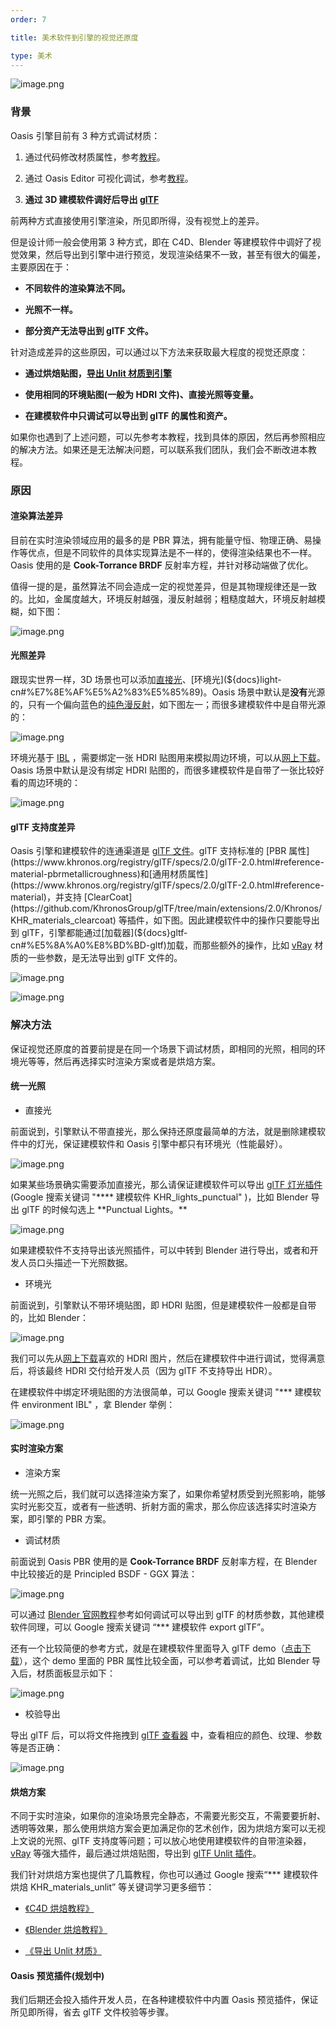 ```yaml
---
order: 7

title: 美术软件到引擎的视觉还原度

type: 美术
---
```


![image.png](https://gw.alipayobjects.com/zos/OasisHub/5dd84590-7c37-4156-bb1a-498207880c75/1635493348596-92184a82-6aaa-4ab8-95e5-2d88762df213.png)

### 背景

Oasis 引擎目前有 3 种方式调试材质：

1. 通过代码修改材质属性，参考[教程](${docs}material-cn)。

2. 通过 Oasis Editor 可视化调试，参考[教程](${docs}editor-material-cn)。

3. **通过 3D 建模软件调好后导出 [glTF](${docs}gltf-cn)**

前两种方式直接使用引擎渲染，所见即所得，没有视觉上的差异。

但是设计师一般会使用第 3 种方式，即在 C4D、Blender 等建模软件中调好了视觉效果，然后导出到引擎中进行预览，发现渲染结果不一致，甚至有很大的偏差，主要原因在于：

- **不同软件的渲染算法不同。**

- **光照不一样。**

- **部分资产无法导出到 glTF 文件。**

针对造成差异的这些原因，可以通过以下方法来获取最大程度的视觉还原度：

- **通过烘焙贴图，[导出 Unlit 材质到引擎](${docs}artist-unlit-cn)**

- **使用相同的环境贴图(一般为 HDRI 文件)、直接光照等变量。**

- **在建模软件中只调试可以导出到 glTF 的属性和资产。**

如果你也遇到了上述问题，可以先参考本教程，找到具体的原因，然后再参照相应的解决方法。如果还是无法解决问题，可以联系我们团队，我们会不断改进本教程。

### 原因

#### 渲染算法差异

目前在实时渲染领域应用的最多的是 PBR 算法，拥有能量守恒、物理正确、易操作等优点，但是不同软件的具体实现算法是不一样的，使得渲染结果也不一样。Oasis 使用的是 **Cook-Torrance BRDF** 反射率方程，并针对移动端做了优化。

值得一提的是，虽然算法不同会造成一定的视觉差异，但是其物理规律还是一致的。比如，金属度越大，环境反射越强，漫反射越弱；粗糙度越大，环境反射越模糊，如下图：

![image.png](https://gw.alipayobjects.com/zos/OasisHub/ddfe44e2-c9ab-4692-b62f-b43b8965ee4c/1635432936926-b26c9652-6d95-4160-9743-b954025dfe32.png)

#### 光照差异

跟现实世界一样，3D 场景也可以添加[直接光](${docs}light-cn#%E6%96%B9%E5%90%91%E5%85%89)、[环境光](${docs}light-cn#%E7%8E%AF%E5%A2%83%E5%85%89)。Oasis 场景中默认是**没有**光源的，只有一个偏向蓝色的[纯色漫反射](${api}core/AmbientLight#diffuseSolidColor)，如下图左一；而很多建模软件中是自带光源的：

![image.png](https://gw.alipayobjects.com/zos/OasisHub/391e9bd9-945d-474d-b3fb-8cb0490e2b6f/1635434650361-60d7f40f-9f22-4e48-8865-141415d638f9.png)

环境光基于 [IBL](${docs}light-cn#ibl-镜面反射) ，需要绑定一张 HDRI 贴图用来模拟周边环境，可以从[网上下载](https://polyhaven.com/hdris)。Oasis 场景中默认是没有绑定 HDRI 贴图的，而很多建模软件是自带了一张比较好看的周边环境的：

![image.png](https://gw.alipayobjects.com/zos/OasisHub/61c2287b-0793-4763-a5f5-70567fcdf106/1635477315862-08b0c680-029b-400b-8600-1d8cf7a20c60.png)

#### glTF 支持度差异

Oasis 引擎和建模软件的连通渠道是 [glTF 文件](${docs}gltf-cn)。glTF 支持标准的 [PBR 属性](https://www.khronos.org/registry/glTF/specs/2.0/glTF-2.0.html#reference-material-pbrmetallicroughness)和[通用材质属性](https://www.khronos.org/registry/glTF/specs/2.0/glTF-2.0.html#reference-material)，并支持 [ClearCoat](https://github.com/KhronosGroup/glTF/tree/main/extensions/2.0/Khronos/KHR_materials_clearcoat) 等插件，如下图。因此建模软件中的操作只要能导出到 glTF，引擎都能通过[加载器](${docs}gltf-cn#%E5%8A%A0%E8%BD%BD-gltf)加载，而那些额外的操作，比如 [vRay](https://www.chaosgroup.com/cn/vray/3ds-max) 材质的一些参数，是无法导出到 glTF 文件的。

![image.png](https://gw.alipayobjects.com/zos/OasisHub/2010b748-ab8b-4e46-8b15-3aee4daa71f9/1635434775734-f8454efe-d268-4f80-87ab-40f1cddf96ea.png)

![image.png](https://gw.alipayobjects.com/zos/OasisHub/acd35018-dc09-404b-a735-85a981384df1/1635434736607-cc408f27-a7d7-4a30-a7ea-e083f209d2c9.png)

### 解决方法

保证视觉还原度的首要前提是在同一个场景下调试材质，即相同的光照，相同的环境光等等，然后再选择实时渲染方案或者是烘焙方案。

#### 统一光照

- 直接光

前面说到，引擎默认不带直接光，那么保持还原度最简单的方法，就是删除建模软件中的灯光，保证建模软件和 Oasis 引擎中都只有环境光（性能最好）。

![image.png](https://gw.alipayobjects.com/zos/OasisHub/dc228a19-8ca7-4ffa-ae0f-6634d0aad373/1635493208445-f1a4f6ac-28bf-4e22-8067-552ad88411b6.png)

如果某些场景确实需要添加直接光，那么请保证建模软件可以导出 [glTF 灯光插件](https://github.com/KhronosGroup/glTF/tree/main/extensions/2.0/Khronos/KHR_lights_punctual) (Google 搜索关键词 "\***\* 建模软件 KHR_lights_punctual" )，比如 Blender 导出 glTF 的时候勾选上 **Punctual Lights。\*\*

![image.png](https://gw.alipayobjects.com/zos/OasisHub/63a252d3-7f24-4b58-bfcd-45201c479b3c/1635494985124-29f86a28-2793-435a-8230-c9fea61bb60d.png)

如果建模软件不支持导出该光照插件，可以中转到 Blender 进行导出，或者和开发人员口头描述一下光照数据。

- 环境光

前面说到，引擎默认不带环境贴图，即 HDRI 贴图，但是建模软件一般都是自带的，比如 Blender：

![image.png](https://gw.alipayobjects.com/zos/OasisHub/f1683b34-c991-490f-835a-918693debbdf/1635495607766-f7f7deea-656a-4f7b-90cd-1ebf2364f6a7.png)

我们可以先从[网上下载](https://polyhaven.com/hdris)喜欢的 HDRI 图片，然后在建模软件中进行调试，觉得满意后，将该最终 HDRI 交付给开发人员（因为 glTF 不支持导出 HDR）。

在建模软件中绑定环境贴图的方法很简单，可以 Google 搜索关键词 "\*\*\* 建模软件 environment IBL" ，拿 Blender 举例：

![image.png](https://gw.alipayobjects.com/zos/OasisHub/52e54319-7c7f-42a5-bf16-e7bca854734c/1635496231128-2b912395-f1eb-48cd-b5e9-323cb28c8c49.png)

#### 实时渲染方案

- 渲染方案

统一光照之后，我们就可以选择渲染方案了，如果你希望材质受到光照影响，能够实时光影交互，或者有一些透明、折射方面的需求，那么你应该选择实时渲染方案，即引擎的 PBR 方案。

- 调试材质

前面说到 Oasis PBR 使用的是 **Cook-Torrance BRDF** 反射率方程，在 Blender 中比较接近的是 Principled BSDF - GGX 算法：

![image.png](https://gw.alipayobjects.com/zos/OasisHub/623b429e-b731-4c00-85ab-fd2cd270e695/1635496608900-f47ae7b7-e917-475a-9b24-74a91d485e8e.png)

可以通过 [Blender 官网教程](https://docs.blender.org/manual/en/2.80/addons/io_scene_gltf2.html#)参考如何调试可以导出到 glTF 的材质参数，其他建模软件同理，可以 Google 搜索关键词 “\*\*\* 建模软件 export glTF”。

还有一个比较简便的参考方式，就是在建模软件里面导入 glTF demo（[点击下载](https://gw.alipayobjects.com/os/bmw-prod/85faf9f8-8030-45b2-8ba3-09a61b3db0c3.glb)），这个 demo 里面的 PBR 属性比较全面，可以参考着调试，比如 Blender 导入后，材质面板显示如下：

![image.png](https://gw.alipayobjects.com/zos/OasisHub/6643f12a-6226-490f-b853-f962a38cb09b/1635499476109-753aae7a-5ffa-4d52-ace1-4eaaef81919f.png)

- 校验导出

导出 glTF 后，可以将文件拖拽到 [glTF 查看器](https://oasisengine.cn/gltf-viewer) 中，查看相应的颜色、纹理、参数等是否正确：

![image.png](https://gw.alipayobjects.com/zos/OasisHub/a76d35e6-e222-4877-89a4-c44a117a1284/1635499678001-f7df3dc2-2219-4516-887b-fc5d51dc3521.png)

#### 烘焙方案

不同于实时渲染，如果你的渲染场景完全静态，不需要光影交互，不需要要折射、透明等效果，那么使用烘焙方案会更加满足你的艺术创作，因为烘焙方案可以无视上文说的光照、glTF 支持度等问题；可以放心地使用建模软件的自带渲染器，[vRay](https://www.chaosgroup.com/cn/vray/3ds-max) 等强大插件，最后通过烘焙贴图，导出到 [glTF Unlit 插件](https://github.com/KhronosGroup/glTF/tree/main/extensions/2.0/Khronos/KHR_materials_unlit)。

我们针对烘焙方案也提供了几篇教程，你也可以通过 Google 搜索“\*\*\* 建模软件 烘焙 KHR_materials_unlit” 等关键词学习更多细节：

- [《C4D 烘焙教程》](${docs}artist-bake-cn)

- [《Blender 烘焙教程》](${docs}artist-bake-cn)

- [《导出 Unlit 材质》](${docs}artist-unlit-cn)

#### Oasis 预览插件(规划中)

我们后期还会投入插件开发人员，在各种建模软件中内置 Oasis 预览插件，保证所见即所得，省去 glTF 文件校验等步骤。
